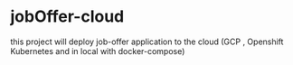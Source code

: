 # jobOffer-cloud
this project will deploy job-offer application to the cloud (GCP , Openshift Kubernetes and in local with docker-compose)
